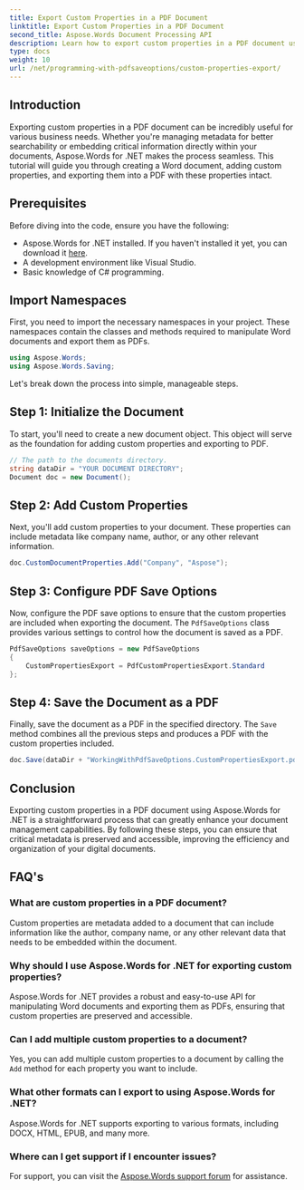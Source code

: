 ```yaml
---
title: Export Custom Properties in a PDF Document
linktitle: Export Custom Properties in a PDF Document
second_title: Aspose.Words Document Processing API
description: Learn how to export custom properties in a PDF document using Aspose.Words for .NET with our detailed, step-by-step guide.
type: docs
weight: 10
url: /net/programming-with-pdfsaveoptions/custom-properties-export/
---
```

## Introduction

Exporting custom properties in a PDF document can be incredibly useful for various business needs. Whether you're managing metadata for better searchability or embedding critical information directly within your documents, Aspose.Words for .NET makes the process seamless. This tutorial will guide you through creating a Word document, adding custom properties, and exporting them into a PDF with these properties intact.

## Prerequisites

Before diving into the code, ensure you have the following:

- Aspose.Words for .NET installed. If you haven't installed it yet, you can download it [here](https://releases.aspose.com/words/net/).
- A development environment like Visual Studio.
- Basic knowledge of C# programming.

## Import Namespaces

First, you need to import the necessary namespaces in your project. These namespaces contain the classes and methods required to manipulate Word documents and export them as PDFs.

```csharp
using Aspose.Words;
using Aspose.Words.Saving;
```

Let's break down the process into simple, manageable steps.

## Step 1: Initialize the Document

To start, you'll need to create a new document object. This object will serve as the foundation for adding custom properties and exporting to PDF.

```csharp
// The path to the documents directory.
string dataDir = "YOUR DOCUMENT DIRECTORY";
Document doc = new Document();
```

## Step 2: Add Custom Properties

Next, you'll add custom properties to your document. These properties can include metadata like company name, author, or any other relevant information.

```csharp
doc.CustomDocumentProperties.Add("Company", "Aspose");
```

## Step 3: Configure PDF Save Options

Now, configure the PDF save options to ensure that the custom properties are included when exporting the document. The `PdfSaveOptions` class provides various settings to control how the document is saved as a PDF.

```csharp
PdfSaveOptions saveOptions = new PdfSaveOptions
{
    CustomPropertiesExport = PdfCustomPropertiesExport.Standard
};
```

## Step 4: Save the Document as a PDF

Finally, save the document as a PDF in the specified directory. The `Save` method combines all the previous steps and produces a PDF with the custom properties included.

```csharp
doc.Save(dataDir + "WorkingWithPdfSaveOptions.CustomPropertiesExport.pdf", saveOptions);
```

## Conclusion

Exporting custom properties in a PDF document using Aspose.Words for .NET is a straightforward process that can greatly enhance your document management capabilities. By following these steps, you can ensure that critical metadata is preserved and accessible, improving the efficiency and organization of your digital documents.

## FAQ's

### What are custom properties in a PDF document?
Custom properties are metadata added to a document that can include information like the author, company name, or any other relevant data that needs to be embedded within the document.

### Why should I use Aspose.Words for .NET for exporting custom properties?
Aspose.Words for .NET provides a robust and easy-to-use API for manipulating Word documents and exporting them as PDFs, ensuring that custom properties are preserved and accessible.

### Can I add multiple custom properties to a document?
Yes, you can add multiple custom properties to a document by calling the `Add` method for each property you want to include.

### What other formats can I export to using Aspose.Words for .NET?
Aspose.Words for .NET supports exporting to various formats, including DOCX, HTML, EPUB, and many more.

### Where can I get support if I encounter issues?
For support, you can visit the [Aspose.Words support forum](https://forum.aspose.com/c/words/8) for assistance.


